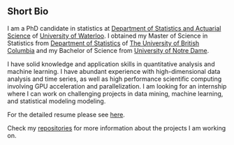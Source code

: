 ## Short Bio

I am a PhD candidate in statistics at <span style="color:black">[Department of Statistics and Actuarial Science](https://uwaterloo.ca/statistics-and-actuarial-science/)</span> of [University of Waterloo](https://uwaterloo.ca/). I obtained my Master of Science in Statistics from [Department of Statistics](https://www.stat.ubc.ca/) of [The University of British Columbia](https://www.ubc.ca/) and my Bachelor of Science from [University of Notre Dame](https://www.nd.edu/).

I have solid knowledge and application skills in quantitative analysis and machine learning. I have abundant experience with high-dimensional data analysis and time series, as well as high performance scientific computing involving GPU acceleration and parallelization. I am looking for an internship where I can work on challenging projects in data mining, machine learning, and statistical modeling modeling.

For the detailed resume please see [here](https://github.com/PatrickXie17/Resume/blob/master/resume_XYJ_Sept18.pdf).

Check my [repositories](https://github.com/PatrickXie17?tab=repositories) for more information about the projects I am working on.

